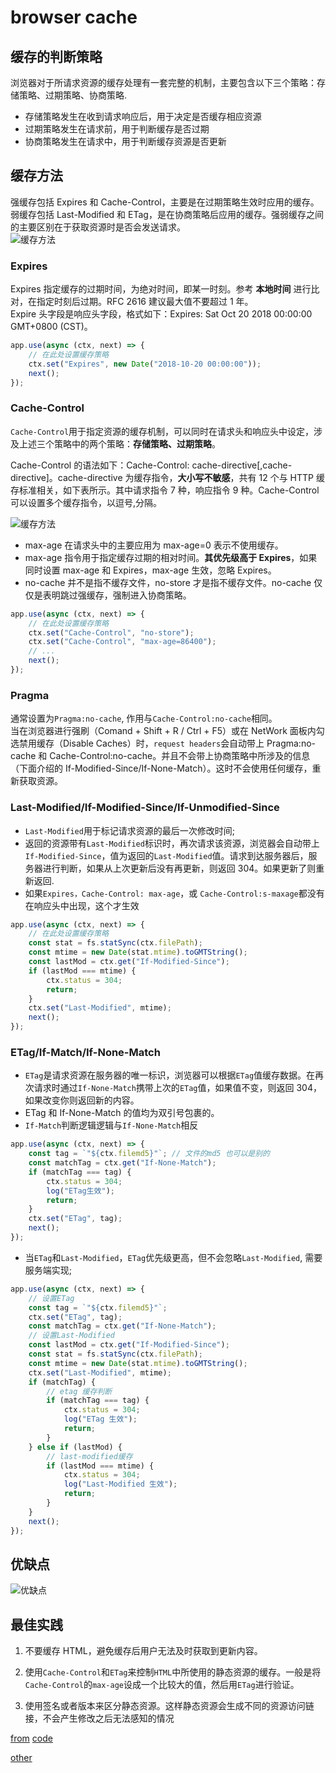 # browser cache

## 缓存的判断策略

浏览器对于所请求资源的缓存处理有一套完整的机制，主要包含以下三个策略：存储策略、过期策略、协商策略.

-   存储策略发生在收到请求响应后，用于决定是否缓存相应资源
-   过期策略发生在请求前，用于判断缓存是否过期
-   协商策略发生在请求中，用于判断缓存资源是否更新

## 缓存方法

强缓存包括 Expires 和 Cache-Control，主要是在过期策略生效时应用的缓存。弱缓存包括 Last-Modified 和 ETag，是在协商策略后应用的缓存。强弱缓存之间的主要区别在于获取资源时是否会发送请求。  
![缓存方法](https://github.com/cmcesummer/public.js/blob/master/knowledge/browserCache/image/cache1.png)

### Expires

Expires 指定缓存的过期时间，为绝对时间，即某一时刻。参考 **本地时间** 进行比对，在指定时刻后过期。RFC 2616 建议最大值不要超过 1 年。  
Expire 头字段是响应头字段，格式如下：Expires: Sat Oct 20 2018 00:00:00 GMT+0800 (CST)。

```js
app.use(async (ctx, next) => {
    // 在此处设置缓存策略
    ctx.set("Expires", new Date("2018-10-20 00:00:00"));
    next();
});
```

### Cache-Control

`Cache-Control`用于指定资源的缓存机制，可以同时在请求头和响应头中设定，涉及上述三个策略中的两个策略：**存储策略、过期策略**。

Cache-Control 的语法如下：Cache-Control: cache-directive[,cache-directive]。cache-directive 为缓存指令，**大小写不敏感**，共有 12 个与 HTTP 缓存标准相关，如下表所示。其中请求指令 7 种，响应指令 9 种。Cache-Control 可以设置多个缓存指令，以逗号,分隔。

![缓存方法](https://github.com/cmcesummer/public.js/blob/master/knowledge/browserCache/image/cache2.png)

-   max-age 在请求头中的主要应用为 max-age=0 表示不使用缓存。
-   max-age 指令用于指定缓存过期的相对时间。**其优先级高于 Expires**，如果同时设置 max-age 和 Expires，max-age 生效，忽略 Expires。
-   no-cache 并不是指不缓存文件，no-store 才是指不缓存文件。no-cache 仅仅是表明跳过强缓存，强制进入协商策略。

```js
app.use(async (ctx, next) => {
    // 在此处设置缓存策略
    ctx.set("Cache-Control", "no-store");
    ctx.set("Cache-Control", "max-age=86400");
    // ...
    next();
});
```

### Pragma

通常设置为`Pragma:no-cache`, 作用与`Cache-Control:no-cache`相同。  
当在浏览器进行强刷（Comand + Shift + R / Ctrl + F5）或在 NetWork 面板内勾选禁用缓存（Disable Caches）时，`request headers`会自动带上 Pragma:no-cache 和 Cache-Control:no-cache。并且不会带上协商策略中所涉及的信息（下面介绍的 If-Modified-Since/If-None-Match）。这时不会使用任何缓存，重新获取资源。

### Last-Modified/If-Modified-Since/If-Unmodified-Since

-   `Last-Modified`用于标记请求资源的最后一次修改时间;
-   返回的资源带有`Last-Modified`标识时，再次请求该资源，浏览器会自动带上`If-Modified-Since`，值为返回的`Last-Modified`值。请求到达服务器后，服务器进行判断，如果从上次更新后没有再更新，则返回 304。如果更新了则重新返回.
-   如果`Expires，Cache-Control: max-age`，或 `Cache-Control:s-maxage`都没有在响应头中出现，这个才生效

```js
app.use(async (ctx, next) => {
    // 在此处设置缓存策略
    const stat = fs.statSync(ctx.filePath);
    const mtime = new Date(stat.mtime).toGMTString();
    const lastMod = ctx.get("If-Modified-Since");
    if (lastMod === mtime) {
        ctx.status = 304;
        return;
    }
    ctx.set("Last-Modified", mtime);
    next();
});
```

### ETag/If-Match/If-None-Match

-   `ETag`是请求资源在服务器的唯一标识，浏览器可以根据`ETag`值缓存数据。在再次请求时通过`If-None-Match`携带上次的`ETag`值，如果值不变，则返回 304，如果改变你则返回新的内容。
-   ETag 和 If-None-Match 的值均为双引号包裹的。
-   `If-Match`判断逻辑逻辑与`If-None-Match`相反

```js
app.use(async (ctx, next) => {
    const tag = `"${ctx.filemd5}"`; // 文件的md5 也可以是别的
    const matchTag = ctx.get("If-None-Match");
    if (matchTag === tag) {
        ctx.status = 304;
        log("ETag生效");
        return;
    }
    ctx.set("ETag", tag);
    next();
});
```

-   当`ETag`和`Last-Modified`，`ETag`优先级更高，但不会忽略`Last-Modified`, 需要服务端实现;

```js
app.use(async (ctx, next) => {
    // 设置ETag
    const tag = `"${ctx.filemd5}"`;
    ctx.set("ETag", tag);
    const matchTag = ctx.get("If-None-Match");
    // 设置Last-Modified
    const lastMod = ctx.get("If-Modified-Since");
    const stat = fs.statSync(ctx.filePath);
    const mtime = new Date(stat.mtime).toGMTString();
    ctx.set("Last-Modified", mtime);
    if (matchTag) {
        // etag 缓存判断
        if (matchTag === tag) {
            ctx.status = 304;
            log("ETag 生效");
            return;
        }
    } else if (lastMod) {
        // last-modified缓存
        if (lastMod === mtime) {
            ctx.status = 304;
            log("Last-Modified 生效");
            return;
        }
    }
    next();
});
```

## 优缺点

![优缺点](https://github.com/cmcesummer/public.js/blob/master/knowledge/browserCache/image/cache2.png)

## 最佳实践

1. 不要缓存 HTML，避免缓存后用户无法及时获取到更新内容。

2. 使用`Cache-Control`和`ETag`来控制`HTML`中所使用的静态资源的缓存。一般是将`Cache-Control`的`max-age`设成一个比较大的值，然后用`ETag`进行验证。

3. 使用签名或者版本来区分静态资源。这样静态资源会生成不同的资源访问链接，不会产生修改之后无法感知的情况

[from](https://mp.weixin.qq.com/s/b_vo_epjycDsGvczU6ol3Q)
[code](https://github.com/verymuch/learning-web-cache)

[other](https://juejin.im/post/5df5bcea6fb9a016091def69)
